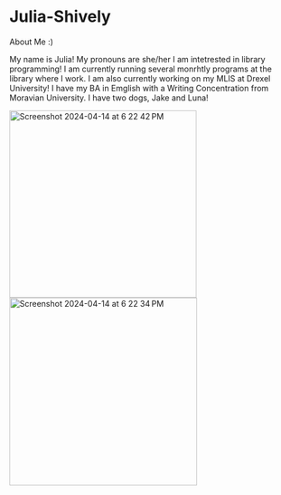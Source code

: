 # Julia-Shively
About Me :) 


My name is Julia! 
My pronouns are she/her
I am intetrested in library programming! I am currently running several monrhtly programs at the library where I work. I am also currently working on my MLIS at Drexel University! 
I have my BA in Emglish with a Writing Concentration from Moravian University. 
I have two dogs, Jake and Luna! 

<img width="331" alt="Screenshot 2024-04-14 at 6 22 42 PM" src="https://github.com/Starscollideee/Julia-Shively/assets/150639876/ec8f7bd5-67a2-40e6-819e-14081aed9676">
<img width="332" alt="Screenshot 2024-04-14 at 6 22 34 PM" src="https://github.com/Starscollideee/Julia-Shively/assets/150639876/b44ec176-82d2-4063-97d6-3b2511e406a6">
